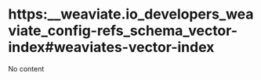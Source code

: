 # https:__weaviate.io_developers_weaviate_config-refs_schema_vector-index#weaviates-vector-index
No content